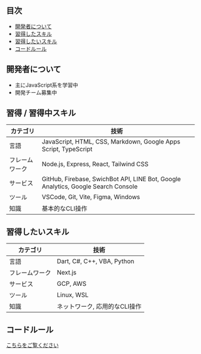 ## 目次
- [開発者について](#開発者について)
- [習得したスキル](#習得--習得中スキル)
- [習得したいスキル](#習得したいスキル)
- [コードルール](#コードルール)

## 開発者について
- 主にJavaScript系を学習中
- 開発チーム募集中

## 習得 / 習得中スキル
| カテゴリ | 技術 |
|-|-|
| 言語 | JavaScript, HTML, CSS, Markdown, Google Apps Script, TypeScript |
| フレームワーク | Node.js, Express, React, Tailwind CSS |
| サービス | GitHub, Firebase, SwichBot API, LINE Bot, Google Analytics, Google Search Console |
| ツール | VSCode, Git, Vite, Figma, Windows |
| 知識 | 基本的なCLI操作 |

## 習得したいスキル
| カテゴリ | 技術 |
|-|-|
| 言語 | Dart, C#, C++, VBA, Python |
| フレームワーク | Next.js |
| サービス | GCP, AWS |
| ツール | Linux, WSL |
| 知識 | ネットワーク, 応用的なCLI操作 |

## コードルール
[こちらをご覧ください](./rules/japanese.md)

